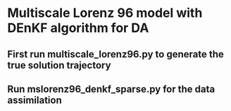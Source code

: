 # Multiscale Lorenz 96 model with DEnKF algorithm for DA

## First run multiscale_lorenz96.py to generate the true solution trajectory
## Run mslorenz96_denkf_sparse.py for the data assimilation
